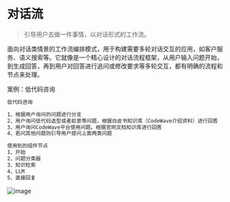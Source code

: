 # 对话流

> 引导用户去做一件事情，以对话形式的工作流。

面向对话类情景的工作流编排模式，用于构建需要多轮对话交互的应用，如客户服务、语义搜索等。它就像是一个精心设计的对话流程框架，从用户输入问题开始，到生成回答，再到用户对回答进行追问或修改要求等多轮交互，都有明确的流程和节点来处理。

案例：低代码咨询

```txt
低代码咨询

1、根据用户询问的问题进行分支
2、用户询问低代码选型或者前景等问题，根据白皮书知识库（CodeWave介绍资料）进行回答
3、用户询问CodeWave平台使用问题。根据官网文档知识库进行回答
4、若问其他问题则引导用户提问上面两类问题

使用到的组件节点
1、开始
2、问题分类器
3、知识检索
4、LLM
5、直接回复

```

![image](https://github.com/user-attachments/assets/5458614c-283c-4f1f-b1ee-4918da0c15bd)

